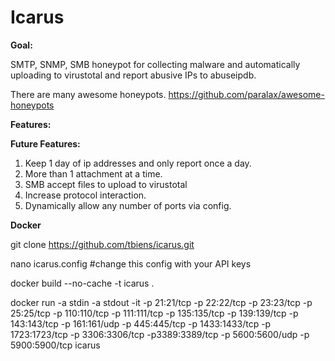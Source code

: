 # Icarus
**Goal:**

SMTP, SNMP, SMB honeypot for collecting malware and automatically uploading to virustotal and report abusive IPs to abuseipdb. 

There are many awesome honeypots. https://github.com/paralax/awesome-honeypots

**Features:**




**Future Features:**

1. Keep 1 day of ip addresses and only report once a day.
2. More than 1 attachment at a time.
3. SMB accept files to upload to virustotal
4. Increase protocol interaction.
5. Dynamically allow any number of ports via config.


**Docker**

git clone https://github.com/tbiens/icarus.git

nano icarus.config #change this config with your API keys

docker build --no-cache -t icarus .

docker run -a stdin -a stdout -it -p 21:21/tcp -p 22:22/tcp -p 23:23/tcp -p 25:25/tcp -p 110:110/tcp -p 111:111/tcp -p 135:135/tcp -p 139:139/tcp -p 143:143/tcp -p 161:161/udp -p 445:445/tcp -p 1433:1433/tcp -p 1723:1723/tcp -p 3306:3306/tcp -p3389:3389/tcp -p 5600:5600/udp -p 5900:5900/tcp  icarus
